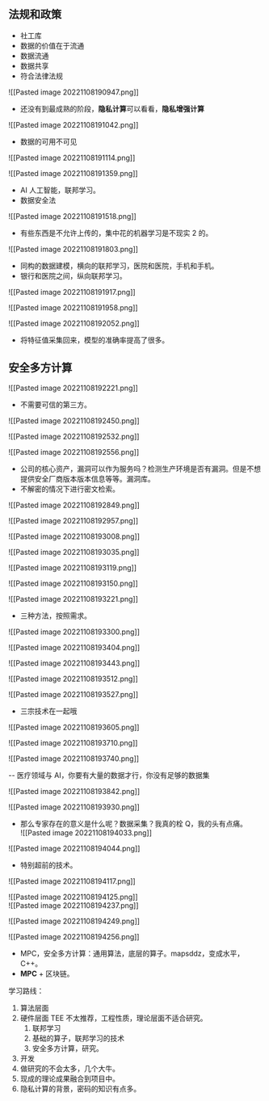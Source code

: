 ## 法规和政策

- 社工库
- 数据的价值在于流通
- 数据流通
- 数据共享
- 符合法律法规

![[Pasted image 20221108190947.png]]

- 还没有到最成熟的阶段，**隐私计算**可以看看，**隐私增强计算**

![[Pasted image 20221108191042.png]]

- 数据的可用不可见

![[Pasted image 20221108191114.png]]

![[Pasted image 20221108191359.png]]

- AI 人工智能，联邦学习。
- 数据安全法

![[Pasted image 20221108191518.png]]

- 有些东西是不允许上传的，集中花的机器学习是不现实 2 的。

![[Pasted image 20221108191803.png]]

- 同构的数据建模，横向的联邦学习，医院和医院，手机和手机。
- 银行和医院之间，纵向联邦学习。

![[Pasted image 20221108191917.png]]

![[Pasted image 20221108191958.png]]

![[Pasted image 20221108192052.png]]

- 将特征值采集回来，模型的准确率提高了很多。

## 安全多方计算

![[Pasted image 20221108192221.png]]

- 不需要可信的第三方。

![[Pasted image 20221108192450.png]]

![[Pasted image 20221108192532.png]]

![[Pasted image 20221108192556.png]]

- 公司的核心资产，漏洞可以作为服务吗？检测生产环境是否有漏洞。但是不想提供安全厂商版本版本信息等等。漏洞库。
- 不解密的情况下进行密文检索。

![[Pasted image 20221108192849.png]]

![[Pasted image 20221108192957.png]]

![[Pasted image 20221108193008.png]]

![[Pasted image 20221108193035.png]]

![[Pasted image 20221108193119.png]]

![[Pasted image 20221108193150.png]]

![[Pasted image 20221108193221.png]]

- 三种方法，按照需求。

![[Pasted image 20221108193300.png]]

![[Pasted image 20221108193404.png]]

![[Pasted image 20221108193443.png]]

![[Pasted image 20221108193512.png]]

![[Pasted image 20221108193527.png]]

- 三宗技术在一起哦

![[Pasted image 20221108193605.png]]

![[Pasted image 20221108193710.png]]

![[Pasted image 20221108193740.png]]

-- 医疗领域与 AI，你要有大量的数据才行，你没有足够的数据集

![[Pasted image 20221108193842.png]]

![[Pasted image 20221108193930.png]]

- 那么专家存在的意义是什么呢？数据采集？我真的栓 Q，我的头有点痛。  
![[Pasted image 20221108194033.png]]

![[Pasted image 20221108194044.png]]

- 特别超前的技术。

![[Pasted image 20221108194117.png]]

![[Pasted image 20221108194125.png]]  
![[Pasted image 20221108194237.png]]

![[Pasted image 20221108194249.png]]

![[Pasted image 20221108194256.png]]

- MPC，安全多方计算：通用算法，底层的算子。mapsddz，变成水平，C++。
- **MPC** + 区块链。

学习路线：

1. 算法层面
2. 硬件层面 TEE 不太推荐，工程性质，理论层面不适合研究。
	1. 联邦学习
	2. 基础的算子，联邦学习的技术
	3. 安全多方计算，研究。
3. 开发
4. 做研究的不会太多，几个大牛。
5. 现成的理论成果融合到项目中。
6. 隐私计算的背景，密码的知识有点多。
